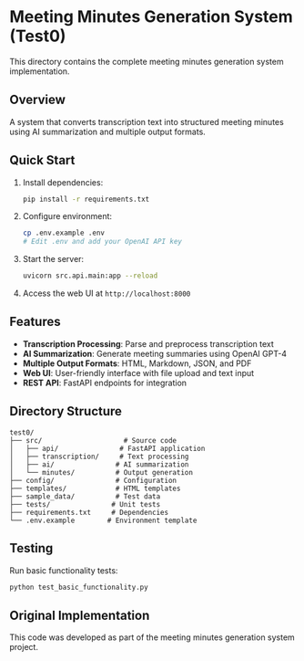 # Meeting Minutes Generation System (Test0)

This directory contains the complete meeting minutes generation system implementation.

## Overview

A system that converts transcription text into structured meeting minutes using AI summarization and multiple output formats.

## Quick Start

1. Install dependencies:
   ```bash
   pip install -r requirements.txt
   ```

2. Configure environment:
   ```bash
   cp .env.example .env
   # Edit .env and add your OpenAI API key
   ```

3. Start the server:
   ```bash
   uvicorn src.api.main:app --reload
   ```

4. Access the web UI at `http://localhost:8000`

## Features

- **Transcription Processing**: Parse and preprocess transcription text
- **AI Summarization**: Generate meeting summaries using OpenAI GPT-4
- **Multiple Output Formats**: HTML, Markdown, JSON, and PDF
- **Web UI**: User-friendly interface with file upload and text input
- **REST API**: FastAPI endpoints for integration

## Directory Structure

```
test0/
├── src/                    # Source code
│   ├── api/               # FastAPI application
│   ├── transcription/     # Text processing
│   ├── ai/               # AI summarization
│   └── minutes/          # Output generation
├── config/               # Configuration
├── templates/            # HTML templates
├── sample_data/          # Test data
├── tests/               # Unit tests
├── requirements.txt     # Dependencies
└── .env.example        # Environment template
```

## Testing

Run basic functionality tests:
```bash
python test_basic_functionality.py
```

## Original Implementation

This code was developed as part of the meeting minutes generation system project.
